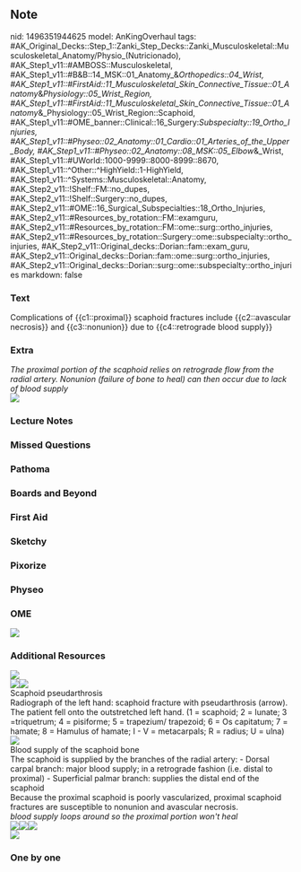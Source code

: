 ## Note
nid: 1496351944625
model: AnKingOverhaul
tags: #AK_Original_Decks::Step_1::Zanki_Step_Decks::Zanki_Musculoskeletal::Musculoskeletal_Anatomy/Physio_(Nutricionado), #AK_Step1_v11::#AMBOSS::Musculoskeletal, #AK_Step1_v11::#B&B::14_MSK::01_Anatomy_&_Orthopedics::04_Wrist, #AK_Step1_v11::#FirstAid::11_Musculoskeletal_Skin_Connective_Tissue::01_Anatomy_&_Physiology::05_Wrist_Region, #AK_Step1_v11::#FirstAid::11_Musculoskeletal_Skin_Connective_Tissue::01_Anatomy_&_Physiology::05_Wrist_Region::Scaphoid, #AK_Step1_v11::#OME_banner::Clinical::16_Surgery:_Subspecialty::19_Ortho_Injuries, #AK_Step1_v11::#Physeo::02_Anatomy::01_Cardio::01_Arteries_of_the_Upper_Body, #AK_Step1_v11::#Physeo::02_Anatomy::08_MSK::05_Elbow_&_Wrist, #AK_Step1_v11::#UWorld::1000-9999::8000-8999::8670, #AK_Step1_v11::^Other::^HighYield::1-HighYield, #AK_Step1_v11::^Systems::Musculoskeletal::Anatomy, #AK_Step2_v11::!Shelf::FM::no_dupes, #AK_Step2_v11::!Shelf::Surgery::no_dupes, #AK_Step2_v11::#OME::16_Surgical_Subspecialties::18_Ortho_Injuries, #AK_Step2_v11::#Resources_by_rotation::FM::examguru, #AK_Step2_v11::#Resources_by_rotation::FM::ome::surg::ortho_injuries, #AK_Step2_v11::#Resources_by_rotation::Surgery::ome::subspecialty::ortho_injuries, #AK_Step2_v11::Original_decks::Dorian::fam::exam_guru, #AK_Step2_v11::Original_decks::Dorian::fam::ome::surg::ortho_injuries, #AK_Step2_v11::Original_decks::Dorian::surg::ome::subspecialty::ortho_injuries
markdown: false

### Text
Complications of {{c1::proximal}} scaphoid fractures include {{c2::avascular necrosis}} and {{c3::nonunion}} due to {{c4::retrograde blood supply}}

### Extra
<div>
  <i>The proximal portion of the scaphoid relies on retrograde flow
  from the radial artery. Nonunion (failure of bone to heal) can
  then occur due to lack of blood supply</i>
</div>
<div><img src="X9tBP3j.jpg"></div>

### Lecture Notes


### Missed Questions


### Pathoma


### Boards and Beyond


### First Aid


### Sketchy


### Pixorize


### Physeo


### OME
<div class="ome-widget">
  <a href=
  "https://onlinemeded.org/spa/surgery-subspecialty/ortho-injuries/acquire?ref=anki">
  <img src="_OME_AnkiFlashcards_Lesson_1.png"></a>
</div>

### Additional Resources
<div><img src="paste-4d181360939a28b3fed602d1330567bbf17b6d88.jpg"
class="resizer"></div><img src="big_5081d9312bf62.jpg" class=
"resizer"><img src="5081d9312bf62.jpg" class="resizer">
<div>
  <div>
    <div>
      Scaphoid pseudarthrosis
    </div>
  </div>
  <div>
    <div>
      <div>
        Radiograph of the left hand: scaphoid fracture with
        pseudarthrosis (arrow). The patient fell onto the
        outstretched left hand. (1 = scaphoid; 2 = lunate; 3
        =triquetrum; 4 = pisiforme; 5 = trapezium/ trapezoid; 6 =
        Os capitatum; 7 = hamate; 8 = Hamulus of hamate; I - V =
        metacarpals; R = radius; U = ulna)
      </div>
    </div>
  </div>
</div>
<div><img src="paste-ab70279ffc570e116bc17f778c4c55d3c6780440.jpg"
class="resizer"></div>
<div>
  <div>
    <div>
      Blood supply of the scaphoid bone
    </div>
  </div>
  <div>
    <div>
      <div>
        The scaphoid is supplied by the branches of the radial
        artery: - Dorsal carpal branch: major blood supply; in a
        retrograde fashion (i.e. distal to proximal) - Superficial
        palmar branch: supplies the distal end of the scaphoid
      </div>
      <div>
        Because the proximal scaphoid is poorly vascularized,
        proximal scaphoid fractures are susceptible to nonunion and
        avascular necrosis.
      </div>
    </div>
  </div>
</div>
<div>
  <i>blood supply loops around so the proximal portion won't
  heal</i>
</div>
<div>
  <i><img src="paste-14663520859717633.jpg" style="" class=
  "resizer"><img src="paste-14664667615985665.jpg" style="" class=
  "resizer"><img src="paste-16952175787769857.jpg" style="" class=
  "resizer"></i>
</div>
<div>
  <div style="display: inline !important;">
    <div style="display: inline !important;">
      <i><img src="paste-14803592628142081.jpg" style="" class=
      "resizer"></i>
    </div>
  </div>
</div>

### One by one

